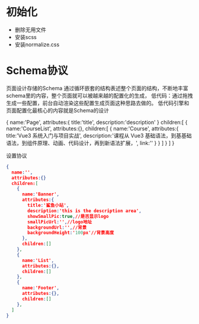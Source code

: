 # 初始化
* 删除无用文件
* 安装scss
* 安装normalize.css

# Schema协议
页面设计存储的Schema
通过循环嵌套的结构表述整个页面的结构，不断地丰富schema里的内容，整个页面就可以被越来越的配置化的生成，
低代码：通过拖拽生成一些配置，前台自动渲染这些配置生成页面这种思路去做的。
低代码引擎和页面配置化最核心的内容就是Schema的设计
<!-- 自定义的schema结构 -->
{
  name:'Page',
  attributes:{
     title:'title',
     description:'description'
  }
  children:[
    {
      name:'CourseList',
      attributes:{},
      children:[
        {
          name:'Course',
          attributes:{
            title:'Vue3 系统入门与项目实战',
            description:'课程从 Vue3 基础语法，到基基础语法，到组件原理、动画、代码设计，再到新语法扩展，',
            link:''
          }
        }
      ]
    }
  ]
}

设置协议
<!-- 对前面的schema结构进行精简 -->
<!-- 首页配置化 -->
```json
{
  name:'',
  attributes:{}
  children:[
    {
      name:'Banner',
      attributes:{
        title:'鲨鱼小站',
        description:'this is the description area',
        showSmallPic:true,//是否显示logo
        smallPicUrl:'',//logo地址
        backgroundUrl:'',//背景
        backgroundHeight:'100px'//背景高度
      },
      children:[]
    },
    {
      name:'List',
      attributes:{},
      children:[]
    },
    {
      name:'Footer',
      attributes:{},
      children:[]
    },
  ]
}
```